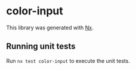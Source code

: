 # color-input

This library was generated with [Nx](https://nx.dev).

## Running unit tests

Run `nx test color-input` to execute the unit tests.
